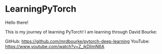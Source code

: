 # LearningPyTorch

Hello there!

This is my journey of learning PyTorch! I am learning through David Bourke:

GitHub: https://github.com/mrdbourke/pytorch-deep-learning
YouTube: https://www.youtube.com/watch?v=Z_ikDlimN6A

